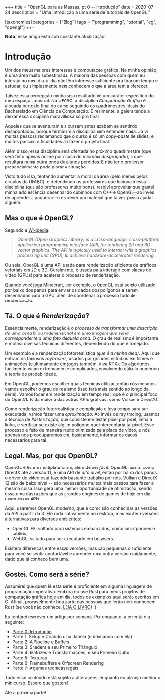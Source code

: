 +++
title = "OpenGL para as Massas, pt 0 -- Introdução"
date = 2020-07-24
description = "Uma introdução a uma série de tutoriais de OpenGL."

[taxonomies]
categories = ["Blog"]
tags = ["programming", "tutorial", "cg", "opengl"]
+++

**Nota**: esse artigo está sob constante atualização!

# Introdução

Um dos meus maiores interesses é computação gráfica. Na minha opinião, é uma
área muito subestimada. A maioria das pessoas com quem eu interajo no meu
dia-a-dia não têm interesse suficiente pra tirar um tempo e estudar, ou
simplesmente nem conhecem o que a área tem a oferecer. 

Talvez essa percepção minha seja resultado de um caráter específico do meu
espaço amostral. Na UFABC, a disciplina _Computação Gráfica_ é alocada perto
do final do curso seguindo os quadrimestres ideais do Bacharelado em Ciência
da Computação. E realmente, a galera tende a deixar essa disciplina
maravilhosa só pro final.

Aqueles que se aventuram e a cursam antes acabam se sentindo desapontados,
porque terminam a disciplina sem entender nada. Já vi muitas pessoas
reclamando que o curso é só um _copy-paste_ de slides, e muitos passam
dificuldades ao fazer o projeto final.

Além disso, essa disciplina será ofertada no próximo quadrimestre (que será
feito apenas online por causa do _micróbio desgraçado_), o que resultará numa
outra onda de alunos perdidos. E não ter o professor presencialmente pode
piorar a situação.

Visto tudo isso, tentando aumentar a moral da área (pelo menos pelos círculos
da UFABC), e defendendo os professores que lecionam essa disciplina (que são
professores muito bons), resolvi aproveitar que gastei minha adolescência
desenhando cubinhos com C++ e OpenGL--ao invés de aprender a paquerar--e
escrever um material que talvez possa ajudar alguém.

## Mas o que é OpenGL?

Segundo a [Wikipedia](https://en.wikipedia.org/wiki/OpenGL):

> _OpenGL (Open Graphics Library) is a cross-language, cross-platform_
> _application programming interface (API) for rendering 2D and 3D vector_
> _graphics. The API is typically used to interact with a graphics processing_
> _unit (GPU), to achieve hardware-accelerated rendering._

Ou seja, OpenGL é uma API usada para renderização eficiente de gráficos
vetoriais em 2D e 3D. Geralmente, é usada para interagir com placas de vídeo
(GPUs) para acelerar o processo de renderização.

Quando você joga Minecraft, por exemplo, o OpenGL está sendo utilizado por
baixo dos panos para enviar os dados dos polígonos a serem desenhados para a
GPU, além de coordenar o processo todo de renderização.

## Tá. O que é _Renderização_?

Essencialmente, renderização é o _processo de transformar uma descrição de uma
cena bi ou tridimensional em uma imagem que seria correspondente a uma foto
daquela cena_. O grau de realismo é importante e motiva diversas técnicas
diferentes, dependendo do que é almejado.

Um exemplo é a renderização fotorrealística _(que é a minha área)_. Aqui que
entram os famosos _raytracers_, usados por grandes estúdios em filmes e
animações (e ultimamente em jogos também. Viva RTX). Os algoritmos facilmente
viram extremamente complicados, envolvendo cálculo numérico e teoria de
probabilidade. 

Em OpenGL, podemos escolher quais técnicas utilizar, então nós mesmos vamos
escolher o grau de realismo (isso fará mais sentido ao longo da série). Vamos
focar em renderização em tempo real, que é o principal foco do OpenGL (e da
maioria das outras APIs gráficas, como Vulkan e DirectX).

Como renderização fotorrealística é complicada e leva tempo para ser
executada, vamos fazer uma _aproximação_. Ao invés de ray tracing, usamos a
técnica de _Rasterização_, que consiste em testar pixel por pixel, linha a
linha, e verificar se existe algum polígono que interceptaria tal pixel. Esse
processo é feito de maneira muito otimizada pela placa de vídeo, e nós apenas
nos preocuparemos em, basicamente, informar os dados necessarios para tal.

## Legal. Mas, por que OpenGL?

OpenGL é livre e multiplataforma, além de ser _fácil_. OpenGL, assim como
DirectX até a versão 11, é uma API de _alto nível_, então por baixo dos panos
o driver de vídeo está fazendo bastante trabalho por nós. Vulkan e DirectX 12
são de baixo nível -- são necessários muitos mais passos para fazer a mesma
coisa. Isso gera uma melhor oportunidade de otimização, sendo essa uma das
razões que as grandes engines de games de hoje em dia usam essas APIs.

Aqui, usaremos OpenGL _moderno_, que é como são conhecidas as versões da API a
partir da 3. Ele roda nativamente no desktop, mas existem versões alternativas
para diversos ambientes:

- OpenGL ES: voltado para sistemas embarcados, como smartphones e tablets;
- WebGL: voltado para ser executado em browsers.

Existem diferenças entre essas versões, mas são pequenas o suficiente para
você se sentir confortável e aprender uma outra versão rapidamente, dado que
já conhece bem uma.

## Gostei. Como será a série?

Assumirei que quem lê esta série é proficiente em alguma linguagem de
programação imperativa. Embora eu use Rust para meus projetos de computação
gráfica hoje em dia, todos os exemplos aqui serão escritos em C. Afinal,
provavelmente boa parte das pessoas que lerão nem conhecem Rust (se você não
conhece, [LEIA O LIVRO](https://doc.rust-lang.org/book/)) :(

Eu tentarei escrever um artigo por semana. Por enquanto, a ementa é a
seguinte:

- [Parte 0: Introdução](@/blog/20200724-opengl-00-intro.md)
- Parte 1: Setup e Criando uma Janela (e brincando com ela)
- Parte 2: A Pipeline e Buffers
- Parte 3: Shaders e seu Primeiro Triângulo
- Parte 4: Matrizes e Transformações, e seu Primeiro Cubo
- Parte 5: Texturas
- Parte 6: Framebuffers e Offscreen Rendering
- Parte 7: Algumas técnicas legais

Todo esse conteúdo está sujeito a alterações, enquanto eu planejo melhor o
minicurso. Espero que gostem!

Até a próxima parte!
